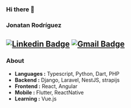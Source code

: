 ### Hi there 👋

### Jonatan Rodríguez
[![Linkedin Badge](https://img.shields.io/badge/-Jonatan_Rodriguez-blue?style=flat-square&logo=Linkedin&logoColor=white&link=https://linkedin.com/in/jrperdomoz)](https://www.linkedin.com/in/ishagupta20/) [![Gmail Badge](https://img.shields.io/badge/-jrperdomoz@gmail.com-c14438?style=flat-square&logo=Gmail&logoColor=white&link=jrperdomoz@gmail.com)](mailto:jrperdomoz@gmail.com)
---------------------------------------------------------------------------------------------------------------------------------------------------------------------------------
### About
-  **Languages :**  Typescript, Python, Dart, PHP
-  **Backend :**    Django, Laravel, NestJS, strapijs
-  **Frontend :**   React, Angular
-  **Mobile :**     Flutter, ReactNative
-  **Learning :**   Vue.js
